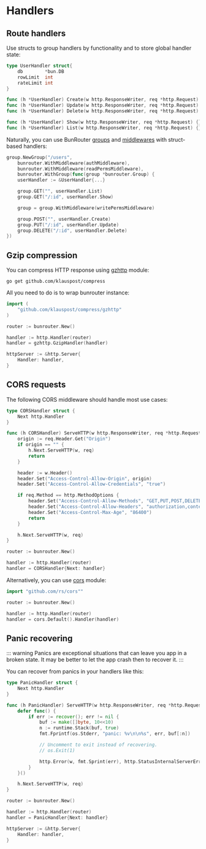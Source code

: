 # Handlers

## Route handlers

Use structs to group handlers by functionality and to store global handler state:

```go
type UserHandler struct{
    db        *bun.DB
    rowLimit  int
    rateLimit int
}

func (h *UserHandler) Create(w http.ResponseWriter, req *http.Request) {}
func (h *UserHandler) Update(w http.ResponseWriter, req *http.Request) {}
func (h *UserHandler) Delete(w http.ResponseWriter, req *http.Request) {}

func (h *UserHandler) Show(w http.ResponseWriter, req *http.Request) {}
func (h *UserHandler) List(w http.ResponseWriter, req *http.Request) {}
```

Naturally, you can use BunRouter [groups](README.md#routing-groups) and
[middlewares](middlewares.md) with struct-based handlers:

```go
group.NewGroup("/users",
    bunrouter.WithMiddleware(authMiddleware),
    bunrouter.WithMiddleware(readPermsMiddleware),
    bunrouter.WithGroup(func(group *bunrouter.Group) {
    userHandler := &UserHandler{...}

    group.GET("", userHandler.List)
    group.GET("/:id", userHandler.Show)

    group = group.WithMiddleware(writePermsMiddleware)

    group.POST("", userHandler.Create)
    group.PUT("/:id", userHandler.Update)
    group.DELETE("/:id", userHandler.Delete)
})
```

## Gzip compression

You can compress HTTP response using
[gzhttp](https://github.com/klauspost/compress/tree/master/gzhttp) module:

```shell
go get github.com/klauspost/compress
```

All you need to do is to wrap bunrouter instance:

```go
import (
    "github.com/klauspost/compress/gzhttp"
)

router := bunrouter.New()

handler := http.Handler(router)
handler = gzhttp.GzipHandler(handler)

httpServer := &http.Server{
	Handler: handler,
}
```

## CORS requests

The following CORS middleware should handle most use cases:

```go
type CORSHandler struct {
	Next http.Handler
}

func (h CORSHandler) ServeHTTP(w http.ResponseWriter, req *http.Request) {
	origin := req.Header.Get("Origin")
	if origin == "" {
		h.Next.ServeHTTP(w, req)
		return
	}

	header := w.Header()
	header.Set("Access-Control-Allow-Origin", origin)
	header.Set("Access-Control-Allow-Credentials", "true")

	if req.Method == http.MethodOptions {
		header.Set("Access-Control-Allow-Methods", "GET,PUT,POST,DELETE,HEAD")
		header.Set("Access-Control-Allow-Headers", "authorization,content-type,content-length")
		header.Set("Access-Control-Max-Age", "86400")
		return
	}

	h.Next.ServeHTTP(w, req)
}

router := bunrouter.New()

handler := http.Handler(router)
handler = CORSHandler{Next: handler}
```

Alternatively, you can use [cors](https://github.com/rs/cors) module:

```go
import "github.com/rs/cors""

router := bunrouter.New()

handler := http.Handler(router)
handler = cors.Default().Handler(handler)
```

## Panic recovering

<!-- prettier-ignore -->
::: warning
Panics are exceptional situations that can leave you app in a broken state. It may be better to let the app crash then to recover it.
:::

You can recover from panics in your handlers like this:

```go
type PanicHandler struct {
	Next http.Handler
}

func (h PanicHandler) ServeHTTP(w http.ResponseWriter, req *http.Request) {
	defer func() {
		if err := recover(); err != nil {
			buf := make([]byte, 10<<10)
			n := runtime.Stack(buf, true)
			fmt.Fprintf(os.Stderr, "panic: %v\n\n%s", err, buf[:n])

			// Uncomment to exit instead of recovering.
			// os.Exit(1)

			http.Error(w, fmt.Sprint(err), http.StatusInternalServerError)
		}
	}()

	h.Next.ServeHTTP(w, req)
}

router := bunrouter.New()

handler := http.Handler(router)
handler = PanicHandler{Next: handler}

httpServer := &http.Server{
	Handler: handler,
}
```
